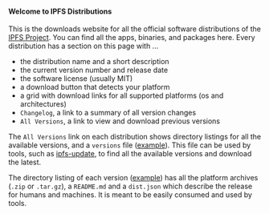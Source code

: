 #### Welcome to IPFS Distributions

This is the downloads website for all the official software distributions of the
[IPFS Project](https://ipfs.tech). You can find all the apps, binaries, and
packages here. Every distribution has a section on this page with ...

* the distribution name and a short description
* the current version number and release date
* the software license (usually MIT)
* a download button that detects your platform
* a grid with download links for all supported platforms (os and architectures)
* `Changelog`, a link to a summary of all version changes
* `All Versions`, a link to view and download previous versions

The `All Versions` link on each distribution shows directory listings for all
the available versions, and a `versions` file
([example](http://dist.ipfs.tech/kubo/versions)). This file can be used by
tools, such as [ipfs-update](#ipfs-update), to find all the available versions
and download the latest.

The directory listing of each version
([example](http://dist.ipfs.tech/kubo/v0.14.0)) has all the platform archives
(`.zip` or `.tar.gz`), a `README.md` and a `dist.json` which describe the
release for humans and machines. It is meant to be easily consumed and used by
tools.
